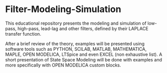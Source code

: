 # Filter-Modeling-Simulation
This educational repository presents the modeling and simulation of low-pass, high-pass, lead-lag and other filters, defined by their LAPLACE transfer function. 

After a brief review of the theory, examples will be presented using software tools such as PYTHON, SCILAB, MATLAB, MATHEMATICA, MAPLE, OPEN MODELICA, LTSpice and even EXCEL (non exhaustive list).
A short presentation of State Space Modeling will be done with examples and more specifically with OPEN MODELICA custom blocks.
